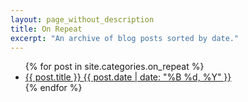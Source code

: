 ```yaml
---
layout: page_without_description
title: On Repeat
excerpt: "An archive of blog posts sorted by date."
---
```


<ul class="post-list">
{% for post in site.categories.on_repeat %}
  <li><article><a href="{{ site.url }}{{ post.url }}">{{ post.title }} <span class="entry-date"><time datetime="{{ post.date | date_to_xmlschema }}">{{ post.date | date: "%B %d, %Y" }}</time></span></a></article></li>
{% endfor %}
</ul>
